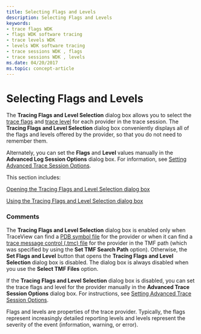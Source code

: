 ```yaml
---
title: Selecting Flags and Levels
description: Selecting Flags and Levels
keywords:
- trace flags WDK
- flags WDK software tracing
- trace levels WDK
- levels WDK software tracing
- trace sessions WDK , flags
- trace sessions WDK , levels
ms.date: 04/20/2017
ms.topic: concept-article
---
```


# Selecting Flags and Levels


The **Tracing Flags and Level Selection** dialog box allows you to select the [trace flags](trace-flags.md) and [trace level](trace-level.md) for each provider in the trace session. The **Tracing Flags and Level Selection** dialog box conveniently displays all of the flags and levels offered by the provider, so that you do not need to remember them.

Alternately, you can set the **Flags** and **Level** values manually in the **Advanced Log Session Options** dialog box. For information, see [Setting Advanced Trace Session Options](setting-advanced-trace-session-options.md).

This section includes:

[Opening the Tracing Flags and Level Selection dialog box](opening-the-tracing-flags-and-level-selection-dialog-box.md)

[Using the Tracing Flags and Level Selection dialog box](using-the-tracing-flags-and-level-selection-dialog-box.md)

### <span id="comments"></span><span id="COMMENTS"></span>Comments

The **Tracing Flags and Level Selection** dialog box is enabled only when TraceView can find a [PDB symbol file](pdb-symbol-files.md) for the provider or when it can find a [trace message control (.tmc) file](trace-message-control-file.md) for the provider in the TMF path (which was specified by using the **Set TMF Search Path** option). Otherwise, the **Set Flags and Level** button that opens the **Tracing Flags and Level Selection** dialog box is disabled. The dialog box is always disabled when you use the **Select TMF Files** option.

If the **Tracing Flags and Level Selection** dialog box is disabled, you can set the trace flags and level for the provider manually in the **Advanced Trace Session Options** dialog box. For instructions, see [Setting Advanced Trace Session Options](setting-advanced-trace-session-options.md).

Flags and levels are properties of the trace provider. Typically, the flags represent increasingly detailed reporting levels and levels represent the severity of the event (information, warning, or error).

